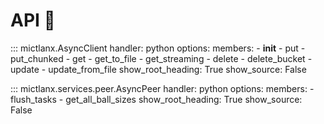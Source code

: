 # API 📖
::: mictlanx.AsyncClient
    handler: python
    options:
      members:
        - __init__
        - put
        - put_chunked
        - get
        - get_to_file
        - get_streaming
        - delete
        - delete_bucket
        - update
        - update_from_file
      show_root_heading: True
      show_source: False

::: mictlanx.services.peer.AsyncPeer
    handler: python
    options:
      members:
        - flush_tasks
        - get_all_ball_sizes
      show_root_heading: True
      show_source: False